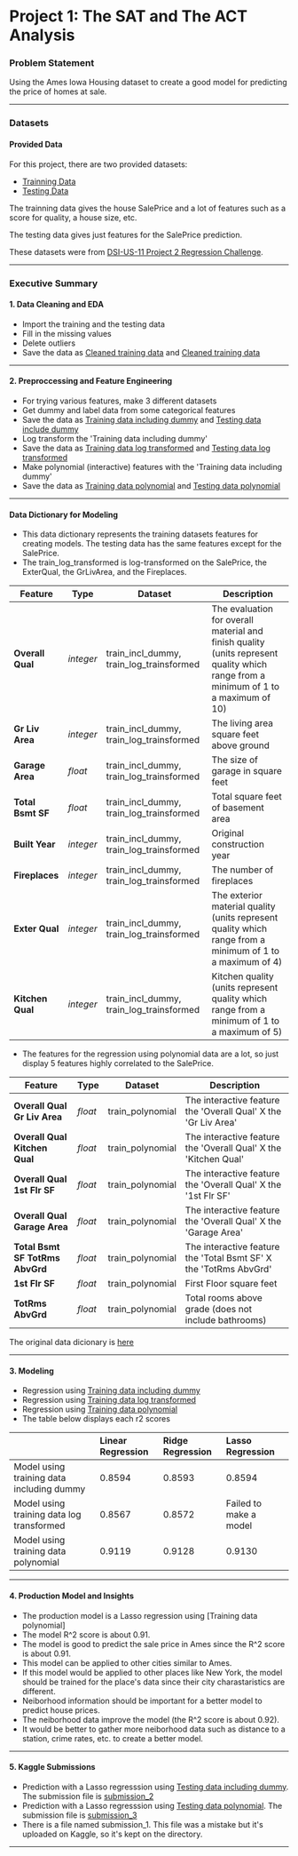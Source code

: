 # Project 1: The SAT and The ACT Analysis

### Problem Statement

Using the Ames Iowa Housing dataset to create a good model for predicting the price of homes at sale.

---

### Datasets

#### Provided Data

For this project, there are two provided datasets:

- [Trainning Data](./datasets/train.csv)
- [Testing Data](./datasets/test.csv)

The trainning data gives the house SalePrice and a lot of features such as a score for quality, a house size, etc.

The testing data gives just features for the SalePrice prediction.

These datasets were from [DSI-US-11 Project 2 Regression Challenge](https://www.kaggle.com/c/dsi-us-11-project-2-regression-challenge/data).

---

### Executive Summary

#### 1. Data Cleaning and EDA
- Import the training and the testing data
- Fill in the missing values
- Delete outliers
- Save the data as [Cleaned training data](./datasets/train_cleaned_data.csv) and [Cleaned training data](./datasets/test_cleaned_data.csv)

---

#### 2. Preproccessing and Feature Engineering
- For trying various features, make 3 different datasets
- Get dummy and label data from some categorical features
- Save the data as [Training data including dummy](./datasets/train_incl_dummy.csv) and [Testing data include dummy](./datasets/test_cleaned_data.csv)
- Log transform the 'Training data including dummy'
- Save the data as [Training data log transformed](./datasets/train_log_transformed.csv) and [Testing data log transformed](./datasets/test_cleaned_data.csv)
- Make polynomial (interactive) features with the 'Training data including dummy'
- Save the data as [Training data polynomial](./datasets/train_polynomial.csv) and [Testing data polynomial](./datasets/test_polynomial.csv)

---

#### Data Dictionary for Modeling

- This data dictionary represents the training datasets features for creating models. The testing data has the same features except for the SalePrice.
- The train_log_transformed is log-transformed on the SalePrice, the ExterQual, the GrLivArea, and the Fireplaces.

|Feature|Type|Dataset|Description|
|---|---|---|---|
|**Overall Qual**|*integer*|train_incl_dummy, train_log_trainsformed|The evaluation for overall material and finish quality (units represent quality which range from a minimum of 1 to a maximum of 10) |
|**Gr Liv Area**|*integer*|train_incl_dummy, train_log_trainsformed|The living area square feet above ground | 
|**Garage Area**|*float*|train_incl_dummy, train_log_trainsformed|The size of garage in square feet|
|**Total Bsmt SF**|*float*|train_incl_dummy, train_log_trainsformed|Total square feet of basement area|
|**Built Year**|*integer*|train_incl_dummy, train_log_trainsformed|Original construction year|
|**Fireplaces**|*integer*|train_incl_dummy, train_log_trainsformed|The number of fireplaces| 
|**Exter Qual**|*integer*|train_incl_dummy, train_log_trainsformed|The exterior material quality (units represent quality which range from a minimum of 1 to a maximum of 4) |
|**Kitchen Qual**|*integer*|train_incl_dummy, train_log_trainsformed|Kitchen quality (units represent quality which range from a minimum of 1 to a maximum of 5)|


- The features for the regression using polynomial data are a lot, so just display 5 features highly correlated to the SalePrice.

|Feature|Type|Dataset|Description|
|---|---|---|---|
|**Overall Qual Gr Liv Area**|*float*|train_polynomial|The interactive feature the 'Overall Qual' X the 'Gr Liv Area'|
|**Overall Qual Kitchen Qual**|*float*|train_polynomial|The interactive feature the 'Overall Qual' X the 'Kitchen Qual'| 
|**Overall Qual 1st Flr SF**|*float*|train_polynomial|The interactive feature the 'Overall Qual' X the '1st Flr SF'|
|**Overall Qual Garage Area**|*float*|train_polynomial|The interactive feature the 'Overall Qual' X the 'Garage Area'|
|**Total Bsmt SF TotRms AbvGrd**|*float*|train_polynomial|The interactive feature the 'Total Bsmt SF' X the 'TotRms AbvGrd'|
|**1st Flr SF**|*float*|train_polynomial|First Floor square feet| 
|**TotRms AbvGrd**|*float*|train_polynomial|Total rooms above grade (does not include bathrooms)|

The original data dicionary is [here](https://www.kaggle.com/c/dsi-us-11-project-2-regression-challenge/data)

---

#### 3. Modeling
- Regression using [Training data including dummy](./datasets/train_incl_dummy.csv)
- Regression using [Training data log transformed](./datasets/train_log_transformed.csv)
- Regression using [Training data polynomial](./datasets/train_polynomial.csv)
- The table below displays each r2 scores

|  | Linear Regression | Ridge Regression | Lasso Regression |
|:---------|:---------|:---------|:---------|
| Model using training data including dummy | 0.8594 | 0.8593 | 0.8594 |
| Model using training data log transformed | 0.8567 | 0.8572 | Failed to make a model |
| Model using training data polynomial | 0.9119 | 0.9128 | 0.9130 |

---

#### 4. Production Model and Insights
- The production model is a Lasso regression using [Training data polynomial]
- The model R^2 score is about 0.91.
- The model is good to predict the sale price in Ames since the R^2 score is about 0.91.
- This model can be applied to other cities similar to Ames.
- If this model would be applied to other places like New York, the model should be trained for the place's data since their city charastaristics are different.
- Neiborhood information should be important for a better model to predict house prices.
- The neiborhood data improve the model (the R^2 score is about 0.92).
- It would be better to gather more neiborhood data such as distance to a station, crime rates, etc. to create a better model.

---

#### 5. Kaggle Submissions
- Prediction with a Lasso regresssion using [Testing data including dummy](./datasets/test_incl_dummy.csv). The submission file is [submission_2](./submissions/submission_2.csv)
- Prediction with a Lasso regresssion using [Testing data polynomial](./datasets/test_polynomial.csv). The submission file is [submission_3](./submissions/submission_3.csv)
- There is a file named submission_1. This file was a mistake but it's uploaded on Kaggle, so it's kept on the directory. 
---
